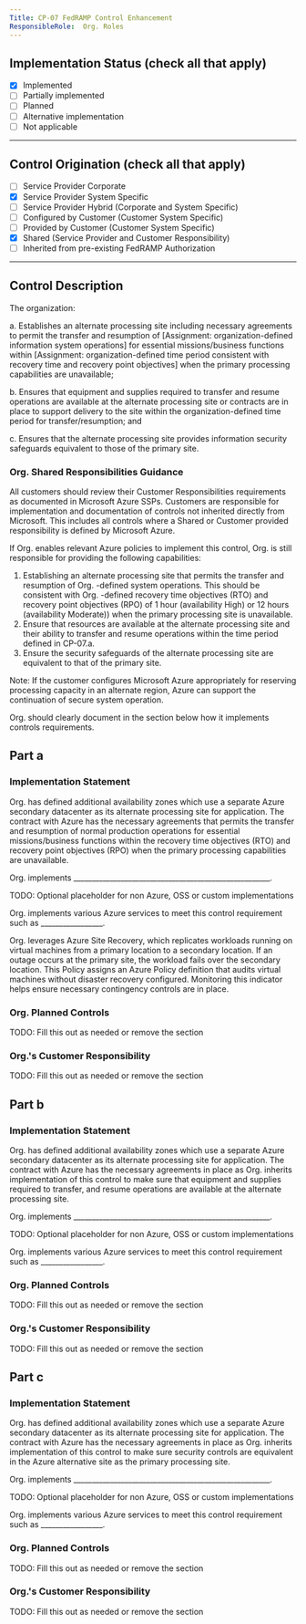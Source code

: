 ```yaml
---
Title: CP-07 FedRAMP Control Enhancement
ResponsibleRole:  Org. Roles
---
```

## Implementation Status (check all that apply)

* [x] Implemented
* [ ] Partially implemented
* [ ] Planned
* [ ] Alternative implementation
* [ ] Not applicable

---

## Control Origination (check all that apply)

* [ ] Service Provider Corporate
* [x] Service Provider System Specific
* [ ] Service Provider Hybrid (Corporate and System Specific)
* [ ] Configured by Customer (Customer System Specific)
* [ ] Provided by Customer (Customer System Specific)
* [x] Shared (Service Provider and Customer Responsibility)
* [ ] Inherited from pre-existing FedRAMP Authorization

---

## Control Description

The organization:

a. Establishes an alternate processing site including necessary agreements to permit the transfer and resumption of [Assignment: organization-defined information system operations] for essential missions/business functions within [Assignment: organization-defined time period consistent with recovery time and recovery point objectives] when the primary processing capabilities are unavailable;

b. Ensures that equipment and supplies required to transfer and resume operations are available at the alternate processing site or contracts are in place to support delivery to the site within the organization-defined time period for transfer/resumption; and

c. Ensures that the alternate processing site provides information security safeguards equivalent to those of the primary site.

### Org. Shared Responsibilities Guidance

All customers should review their Customer Responsibilities requirements as documented in Microsoft Azure SSPs. Customers are responsible for implementation and documentation of controls not inherited directly from Microsoft. This includes all controls where a Shared or Customer provided responsibility is defined by Microsoft Azure.

If Org. enables relevant Azure policies to implement this control, Org. is still responsible for providing the following capabilities:

1. Establishing an alternate processing site that permits the transfer and resumption of Org. -defined system operations.  This should be consistent with Org. -defined recovery time objectives (RTO) and recovery point objectives (RPO) of 1 hour (availability High) or 12 hours (availability Moderate)) when the primary processing site is unavailable.
2. Ensure that resources are available at the alternate processing site and their ability to transfer and resume operations within the time period defined in CP-07.a.
3. Ensure the security safeguards of the alternate processing site are equivalent to that of the primary site.

Note: If the customer configures Microsoft Azure appropriately for reserving processing capacity in an alternate region, Azure can support the continuation of secure system operation.

Org. should clearly document in the section below how it implements controls requirements.

## Part a

### Implementation Statement

Org. has defined additional availability zones which use a separate Azure secondary datacenter as its alternate processing site for application. The contract with Azure has the necessary agreements that permits the transfer and resumption of normal production operations for essential missions/business functions within the recovery time objectives (RTO) and recovery point objectives (RPO) when the primary processing capabilities are unavailable.

Org. implements ______________________________________________________.

TODO: Optional placeholder for non Azure, OSS or custom implementations

Org. implements various Azure services to meet this control requirement such as _________________.

Org. leverages Azure Site Recovery, which replicates workloads running on virtual machines from a primary location to a secondary location. If an outage occurs at the primary site, the workload fails over the secondary location. This Policy assigns an Azure Policy definition that audits virtual machines without disaster recovery configured. Monitoring this indicator helps ensure necessary contingency controls are in place.

### Org. Planned Controls

TODO: Fill this out as needed or remove the section

### Org.'s Customer Responsibility

TODO: Fill this out as needed or remove the section

## Part b

### Implementation Statement

Org. has defined additional availability zones which use a separate Azure secondary datacenter as its alternate processing site for application. The contract with Azure has the necessary agreements in place as Org. inherits implementation of this control to make sure that equipment and supplies required to transfer, and resume operations are available at the alternate processing site.

Org. implements ______________________________________________________.

TODO: Optional placeholder for non Azure, OSS or custom implementations

Org. implements various Azure services to meet this control requirement such as _________________.

### Org. Planned Controls

TODO: Fill this out as needed or remove the section

### Org.'s Customer Responsibility

TODO: Fill this out as needed or remove the section

## Part c

### Implementation Statement

Org. has defined additional availability zones which use a separate Azure secondary datacenter as its alternate processing site for application. The contract with Azure has the necessary agreements in place as Org. inherits implementation of this control to make sure security controls are equivalent in the Azure alternative site as the primary processing site.

Org. implements ______________________________________________________.

TODO: Optional placeholder for non Azure, OSS or custom implementations

Org. implements various Azure services to meet this control requirement such as _________________.

### Org. Planned Controls

TODO: Fill this out as needed or remove the section

### Org.'s Customer Responsibility

TODO: Fill this out as needed or remove the section
